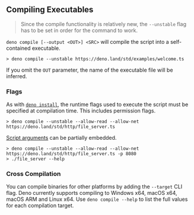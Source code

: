 ## Compiling Executables

> Since the compile functionality is relatively new, the `--unstable` flag has
> to be set in order for the command to work.

`deno compile [--output <OUT>] <SRC>` will compile the script into a
self-contained executable.

```
> deno compile --unstable https://deno.land/std/examples/welcome.ts
```

If you omit the `OUT` parameter, the name of the executable file will be
inferred.

### Flags

As with [`deno install`](./script_installer.md), the runtime flags used to
execute the script must be specified at compilation time. This includes
permission flags.

```
> deno compile --unstable --allow-read --allow-net https://deno.land/std/http/file_server.ts
```

[Script arguments](../getting_started/command_line_interface.md#script-arguments)
can be partially embedded.

```
> deno compile --unstable --allow-read --allow-net https://deno.land/std/http/file_server.ts -p 8080
> ./file_server --help
```

### Cross Compilation

You can compile binaries for other platforms by adding the `--target` CLI flag.
Deno currently supports compiling to Windows x64, macOS x64, macOS ARM and Linux
x64. Use `deno compile --help` to list the full values for each compilation
target.
